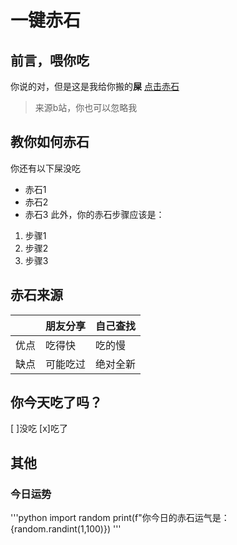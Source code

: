 # 一键赤石
## 前言，喂你吃
你说的对，但是这是我给你搬的**屎**
[点击赤石](bv///)
>来源b站，你也可以忽略我
## 教你如何赤石
你还有以下屎没吃
- 赤石1
- 赤石2
- 赤石3
此外，你的赤石步骤应该是：
1. 步骤1
2. 步骤2
3. 步骤3
## 赤石来源
||朋友分享|自己查找|
|-----|-----|-----|
|优点|吃得快|吃的慢|
|缺点|可能吃过|绝对全新|
## 你今天吃了吗？
[ ]没吃
[x]吃了
## 其他
### 今日运势
'''python
import random
print(f"你今日的赤石运气是：{random.randint(1,100)})
'''